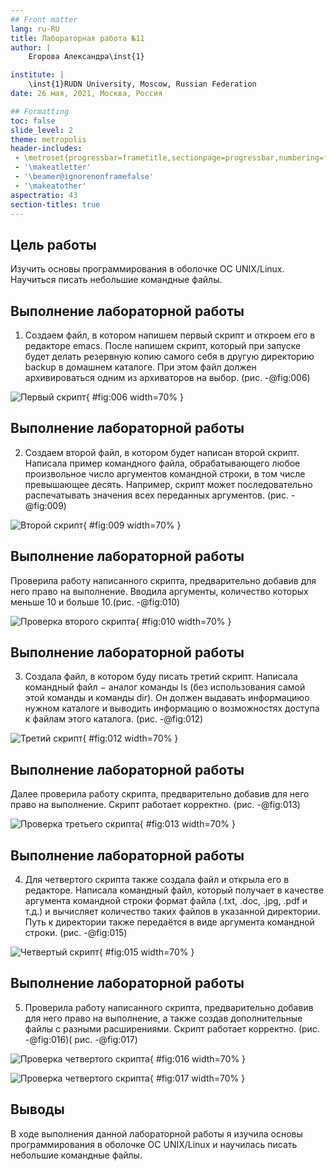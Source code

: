 ```yaml
---
## Front matter
lang: ru-RU
title: Лабораторная работа №11
author: |
	Егорова Александра\inst{1}

institute: |
	\inst{1}RUDN University, Moscow, Russian Federation
date: 26 мая, 2021, Москва, Россия

## Formatting
toc: false
slide_level: 2
theme: metropolis
header-includes: 
 - \metroset{progressbar=frametitle,sectionpage=progressbar,numbering=fraction}
 - '\makeatletter'
 - '\beamer@ignorenonframefalse'
 - '\makeatother'
aspectratio: 43
section-titles: true
---
```


## Цель работы

Изучить основы программирования в оболочке ОС UNIX/Linux. Научиться писать небольшие командные файлы.

## Выполнение лабораторной работы

1) Cоздаем файл, в котором напишем первый скрипт и откроем его в редакторе emacs. После напишем скрипт, который при запуске будет делать резервную копию самого себя в другую директорию backup в домашнем каталоге. При этом файл должен архивироваться одним из архиваторов на выбор. (рис. -@fig:006)

![Первый скрипт](images11/6.png){ #fig:006 width=70% }

## Выполнение лабораторной работы

2) Создаем второй файл, в котором будет написан второй скрипт. Написала пример командного файла, обрабатывающего любое произвольное число аргументов командной строки, в том числе превышающее десять. Например, скрипт может последовательно распечатывать значения всех переданных аргументов. (рис. -@fig:009)

![Второй скрипт](images11/9.png){ #fig:009 width=70% }

## Выполнение лабораторной работы

 Проверила работу написанного скрипта, предварительно добавив для него право на выполнение. Вводила аргументы, количество которых меньше 10 и больше 10.(рис. -@fig:010)

![Проверка второго скрипта](images11/10.png){ #fig:010 width=70% }

## Выполнение лабораторной работы

3) Создала файл, в котором буду писать третий скрипт. Написала командный файл − аналог команды ls (без использования самой этой команды и команды dir). Он должен выдавать информациюо нужном каталоге и выводить информацию о возможностях доступа к файлам этого каталога. (рис. -@fig:012)

![Третий скрипт](images11/12.png){ #fig:012 width=70% }

## Выполнение лабораторной работы

Далее проверила работу скрипта, предварительно добавив для него право на выполнение. Скрипт работает корректно. (рис. -@fig:013)

![Проверка третьего скрипта](images11/13.png){ #fig:013 width=70% }

## Выполнение лабораторной работы

4) Для четвертого скрипта также создала файл и открыла его в редакторе. Написала командный файл, который получает в качестве аргумента командной строки формат файла (.txt, .doc, .jpg, .pdf и т.д.) и вычисляет количество таких файлов в указанной директории. Путь к директории также передаётся в виде аргумента командной строки. (рис. -@fig:015)

![Четвертый скрипт](images11/15.png){ #fig:015 width=70% }

## Выполнение лабораторной работы

5) Проверила работу написанного скрипта, предварительно добавив для него право на выполнение, а также создав дополнительные файлы с разными расширениями. Скрипт работает корректно. (рис. -@fig:016)( рис. -@fig:017)

![Проверка четвертого скрипта](images11/16.png){ #fig:016 width=70% }

![Проверка четвертого скрипта](images11/17.png){ #fig:017 width=70% }

## Выводы

В ходе выполнения данной лабораторной работы я изучила основы программирования в оболочке ОС UNIX/Linux и научилась писать небольшие командные файлы.

